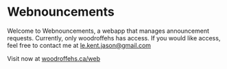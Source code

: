 # Webnouncements
Welcome to Webnouncements, a webapp that manages announcement requests. Currently, only woodroffehs has access. If you would like access, feel free to contact me at le.kent.jason@gmail.com

Visit now at [woodroffehs.ca/web](woodroffehs.ca/web)
